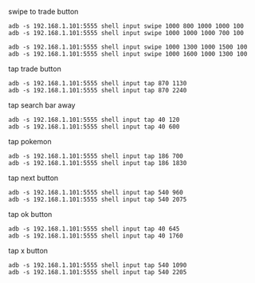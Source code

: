 swipe to trade button

```
adb -s 192.168.1.101:5555 shell input swipe 1000 800 1000 1000 100
adb -s 192.168.1.101:5555 shell input swipe 1000 1000 1000 700 100

adb -s 192.168.1.101:5555 shell input swipe 1000 1300 1000 1500 100
adb -s 192.168.1.101:5555 shell input swipe 1000 1600 1000 1300 100
```

tap trade button

```
adb -s 192.168.1.101:5555 shell input tap 870 1130
adb -s 192.168.1.101:5555 shell input tap 870 2240
```

tap search bar away

```
adb -s 192.168.1.101:5555 shell input tap 40 120
adb -s 192.168.1.101:5555 shell input tap 40 600
```

tap pokemon

```
adb -s 192.168.1.101:5555 shell input tap 186 700
adb -s 192.168.1.101:5555 shell input tap 186 1830
```

tap next button

```
adb -s 192.168.1.101:5555 shell input tap 540 960
adb -s 192.168.1.101:5555 shell input tap 540 2075
```

tap ok button

```
adb -s 192.168.1.101:5555 shell input tap 40 645
adb -s 192.168.1.101:5555 shell input tap 40 1760
```

tap x button

```
adb -s 192.168.1.101:5555 shell input tap 540 1090
adb -s 192.168.1.101:5555 shell input tap 540 2205
```
